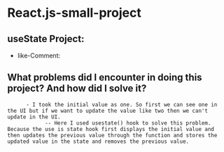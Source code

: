# React.js-small-project

## useState Project:
- like-Comment: 
## What problems did I encounter in doing this project? And how did I solve it?
          - I took the initial value as one. So first we can see one in the UI but if we want to update the value like two then we can't update in the UI.
                -- Here I used usestate() hook to solve this problem. Because the use is state hook first displays the initial value and then updates the previous value through the function and stores the updated value in the state and removes the previous value.
   
